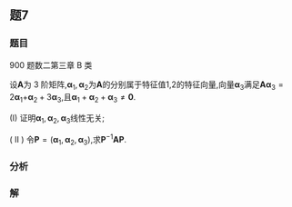 

## 题7
### 题目
900 题数二第三章 B 类 

设$\mathbf{A}$为 3 阶矩阵,${\mathbf{\alpha }}_{1},{\mathbf{\alpha }}_{2}$为$\mathbf{A}$的分别属于特征值1,2的特征向量,向量${\mathbf{\alpha }}_{3}$满足$\mathbf{A}{\mathbf{\alpha }}_{3} = 2{\mathbf{\alpha }}_{1}$$+ {\mathbf{\alpha }}_{2} + 3{\mathbf{\alpha }}_{3}$,且${\mathbf{\alpha }}_{1} + {\mathbf{\alpha }}_{2} + {\mathbf{\alpha }}_{3} \neq  \mathbf{0}$.

(I) 证明${\mathbf{\alpha }}_{1},{\mathbf{\alpha }}_{2},{\mathbf{\alpha }}_{3}$线性无关;

( II ) 令$\mathbf{P} = ( {{\mathbf{\alpha }}_{1},{\mathbf{\alpha }}_{2},{\mathbf{\alpha }}_{3}})$,求${\mathbf{P}}^{-1}\mathbf{{AP}}$.
### 分析

### 解